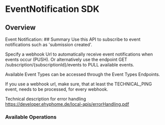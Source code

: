 # EventNotification SDK


## Overview

Event Notification: ## Summary
Use this API to subscribe to event notifications such as 'submission created'.

Specify a webhook Url to automatically receive event notifications when events occur (PUSH).
Or alternatively use the endpoint GET /subscription/{subscriptionId}/events to PULL available events.

Available Event Types can be accessed through the Event Types Endpoints.

If you use a webhook url, make sure, that at least the TECHNICAL_PING event, needs to be processed, for every webhook.

Technical description for error handling
<https://developer.ehyphome.de/local-apis/errorHandling.pdf>
### Available Operations

